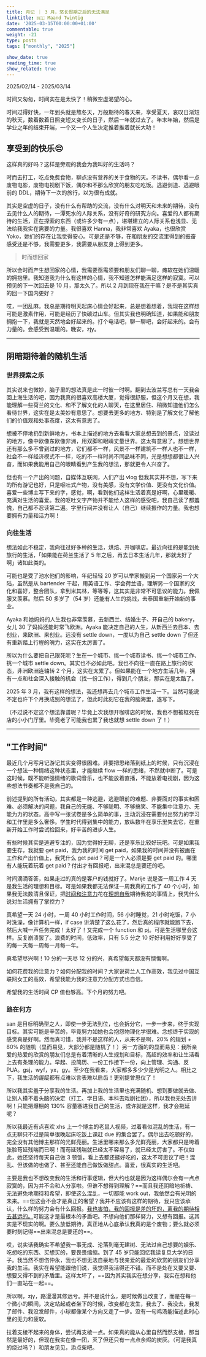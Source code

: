 ```yaml
---
title: 月记 ｜ 3 月，悠长假期之后的无法满足
linktitle: 🇳🇱 Maand Twintig
date: '2025-03-15T00:00:00+01:00'
commentable: true
weight: -21
type: posts
tags: ["monthly", "2025"]

show_date: true
reading_time: true
show_related: true
---
```


2025/02/14 - 2025/03/14

时间又匆匆，时间实在是太快了！稍微空虚渴望的心。

<!--more-->

时间过得好快，一年到头就是熬冬天，万般期待的春天来，享受夏天，哀叹日渐短的秋天，数着数着日照变短又变长的日子，然后一年就过去了。年末年始，然后是学业之年的结束开端，一个又一个人生决定推着推着就长大叻！

## 享受到的快乐😔

这样真的好吗？这样是旁观的我会为我叫好的生活吗？

时而去打工，吃点免费食物，聊点没有营养的关于食物的天。不读书，偶尔看一点废物电影，废物电视剧下饭，偶尔和不那么欣赏的朋友吃吃饭。逃避剑道、逃避眼前的 DDL，期待下一次的旅行，以为很有成就。

其实是空虚的日子，没有什么有帮助的交流，没有什么对明天和未来的期待，没有去见什么人的期待，一潭死水的人际关系，没有好奇的研究方向。喜爱的人都有期待的生活，正在探索的东西（或许多少有一点），堪堪建立的人际关系也浅显、无法给我我实在需要的力量。我很喜欢 Hanna，我非常喜欢 Ayaka，也很欣赏 Yoko，她们的存在让我觉得安心。可是还是不够，在和朋友的交流里得到的振奋感受还是不够，我需要更多，我需要从朋友身上得到更多。

> 时而想回家

所以会时而产生想回家的心情，我需要亟需须要和朋友们聊一聊，瘫软在她们温暖的拥抱里。我知道我为什么有这样的心情，我不知道怎样能满足这样的寂寞。可以预见的下一次回去是 10 月，那太久了。所以 2 月到现在我在干嘛？是不是其实真的回一下国内更好？

哎，一团乱麻。我总是期待明天起床心情会好起来，总是想着想着，我现在这样想可能是激素作用，可能是经历了快碳过山车。但其实我也明确知道，如果能和朋友拥抱一下，我就是天然地会好起来的。打个电话吧，聊一聊吧，会好起来的。会有力量的。会感受到温暖的。晚安，zjy。

---

## 阴暗期待着的随机生活

### 世界探索之乐

其实说来也微妙，脑子里的想法真是此一时彼一时啊。翻到去波兰写总有一天我会回上海生活的吧，因为我真的很喜欢高楼大厦，觉得很舒服，但这个月又在想，我能理解一些荷兰的文化、和不了解文化的人聊天，在这里居住、稍微知道他们怎么看待世界，这实在是太美妙有意思了。想要去更多的地方、特别是了解文化了解他们的价值观和处事态度，这太有意思了。

想被不停地扔到新鲜地方，书本上描述的地方去看看大家总想去到的景点，没读过的地方，像中欧像东欧像非洲，用双脚和眼睛丈量世界。这太有意思了。想想世界还有那么多不曾到过的地方，它们都不一样，风景不一样建筑不一样人也不一样，社会不一样经济模式不一样，吃的不一样时尚不同品味不同，光是想想都很让人兴奋，而如果我能用自己的眼睛看到产生我的想法，那就更令人兴奋了。

但也有一个产出的问题，自媒体互联网，人们产出 vlog 但我其实并不想，写下来的所有游记也好，只是呕吐式产物，没有美感，没有文学价值、更没有文化价值。喜爱一些博主写下来的字，感觉，啊，看到他们这样生活着真是好啊，心里暖暖、充满对生活的喜爱。我的呕吐文字产物并不能给人这样的感受吧，我自己读了都羞愧，自己都不忍读第二遍。字里行间并没有让人（自己）继续振作的力量。我也想要拥有力量和活力啊！

### 向往生活

想法如此不稳定，我向往过好多种的生活，烘焙、开咖啡店。最近向往的是能到处旅行的生活，「如果能在荷兰生活了 5 年之后，再去日本生活几年，那就太好了啊」诸如此类的。

可能也是受了池水他们的影响，年纪轻轻 20 岁可以举家搬到另一个国家另一个大陆，虽然是从 bartender 干起，用英语工作、学会荷兰语，理解另一个国家的文化和喜好，整合团队，拿到米其林，等等等，这其实是非常不可思议的能力。我佩服又羡慕。然后 50 多岁了（54 岁）还能有人生的挑战，去泰国重新开始新的事业。

Ayaka 和她妈妈的人生我也非常羡慕，去新西兰、结婚生子、开自己的 bakery，女儿 30 了妈妈还能时常飞欧洲。Ayaka 能决定自己的人生，从新西兰去日本、去创业，来欧洲、来创业。远没有 settle down，一度以为自己 settle down 了但还有重新踏上行程的魄力，这实在太厉害了。

所以为什么要把自己限死呢？生在一个城市、挑一个城市读书、挑一个城市工作、挑一个城市 settle down。其实也不必如此吧。我也不向往一直在路上旅行的状态，非洲欧洲连轴转 2 个月，这实在太累了。但如果能在一个地方生活几年，拥有一点和社会深入接触的机会（找一份工作），得到几个朋友，那实在是太酷了。

2025 年 3 月，我有这样的想法，我还想再去几个城市工作生活一下。当然可能说不定也许下个月换成别的想法了，但此时此刻它在我的脑海里，遂写下。

（不过说不定这个想法靠谱呢？毕竟上次我想开咖啡店的时候，我也不想被框死在店的小小门厅里。毕竟老了可能我也累了我也就想 settle down 了！）

---

## "工作时间"

最近几个月写月记游记其实变得很困难。非要把思绪落到纸上的时候，只有沉浸在一个想法一种情绪这种状态里，才能继续 flow 一样的思绪，不然就中断了。可是这时候，既不能听强情绪的歌词音乐，也不能放着直播，不能放着电视剧，因为这些想法节奏都不是我自己的。

前述提到的所有活动，其实都是一种逃避，逃避眼前的难题、非要面对的事实和困难、必须解决的问题，我自己的无能、不够聪明、不够搞笑、不能集中注意力、无能为力的状态。高中写一张试卷是多么简单的事，主动沉浸在需要付出努力的学习和工作里是多么奢侈。学生时代得到集中的能力，放纵数年在享乐里失去它，在重新开始工作时尝试捡回来，好辛苦的进步人生。

有些时候其实是逃避专注的，因为觉得好无聊，还是享乐比较好玩吧。可是如果我要生存，我就要 get paid，我为我的时间 get paid，如果我的时间并没有被画在工作和产出价值上，我凭什么 get paid？可是一个人必须是要 get paid 的。哪里有人能玩着玩着 get paid？付出才有回报吧，出来混总是要还的吧。

时间滴滴答答，如果走过的真的是客户的钱就好了。Marije 说是否一周工作 4 天是我生活的理想和目标。可是如果我都无法保证一周我真的工作了 40 个小时，如果我无法数清且保证，把<u>时间和注意力</u>花在<u>理想自我</u>期待我花的事情上，我凭什么说对生活拥有了掌控力？

真希望一天 24 小时，一周 40 小时工作时间，56 小时睡觉，21 小时吃饭，7 小时洗澡，像计算机一样，if case 讲清楚了这么花了，然后真的程序就能跑下去，然后大喊一声任务完成！太好了！又完成一个 function 和 pj。可是生活哪里会这样。反复崩溃罢了。浪费的时间，低效率，只有 5.5 分之 10 好好利用好好享受了的每一天每一周每一月每一年。

真希望尽兴啊！10 分的一天尽 12 分的兴，真希望每天都没有懊悔啊。

如何花费我的注意力？如何分配我的时间？大家说荷兰人工作高效，我见过中国互联网女工的高效，希望我能为我的注意力分配方式也自信。

希望我的生活时间 CP 值也够高。下个月的努力吧。

### 路在何方

san 是目标明确型之人，即使一步无法到位，也会拆分它，一步一步来，终于实现目标。其实可能是辛苦的，毕竟努力如她也会抱怨物理化学很难。念想终于实现的感觉真是好啊。然而真可惜，我并不是这样的人，从来不是啊，20% 的规划 + 80% 的随机（显而易见，大部分都是随机了！）另一方面的的显而易见：我所亲爱的热爱的欣赏的朋友们总是有着清晰的人生规划和目标，高超的效率和让生活看上去有条理的能力。早起、投简历、一份工作接下一份，向上管理、沟通、反 PUA。gsj，wyf，yx，gy。至少在我看来，大家都多多少少是光明之人。相比之下，我生活的龌龊都有点难以言表难以启齿！更别提曾思仪了！

所以我其实羞于分享我的生活。再加上我的生活里也充满随机、想到要做就去做、让别人摸不着头脑的决定（打工、学日语、本科去戏剧社团），所以我也无处去讲啊！只能把爆棚的 130% 容量塞进我自己的生活，或许就是这样，我才会拖延呢？

所以我最近有点喜欢 xhs 上一个博主的老鼠人视频，过着看似混乱的生活，有一点无聊只不过是简单很晚起床吃饭上课赶 due 的集合罢了。偶尔出去吃顿好的，完全没有其他博主那样的光鲜亮丽。生活里哪来那么多光鲜亮丽，大家都只是垮着张脸苟延残喘而已啊！而苟延残喘就已经太不容易了，就已经太厉害了。不仅如此，她还坚持每天自己做 3 顿饭，看上去都还挺好吃的，这太不可思议了吧！混乱、但该做的也做了、甚至还能自己做饭做甜点。喜爱，很真实的生活吧。

主要是我也不想改变我的生活和行事逻辑，但大约也就是因为这样偶尔会有一点点寂寞的，因为并不会和人分享啦。但谁不想得到理解？==而且我还阴暗地祈祷、无法避免地期待和希望，即使这么混乱，一切都能 work out，我依然会有光明的未来。==但这会不会才是真正的奢望？我并不应该有这样的期待，我只应该承认，什么样的努力会有什么回报。<u>我也害怕，我的回报是差的坏的，离我的期待相去甚远的。</u>可能这才是最根本的矛盾吧。不想向他们那样努力，又想有回报。这其实是不现实的啊。要么放低期待，真正地从心底承认我真的是个废物；要么就必须要时刻记得==出来混总是要还的==。

哎，说实话我确实不希望我一事无成、沦落到毫无建树、无法过自己想要的娱乐、吃想吃的东西、买想买的，要畏畏缩缩。到了 45 岁只能回忆我读复旦大学的日子。我当然不想伤仲永，我也不想无法自豪地与我亲爱的最爱的欣赏的朋友们分享我的生活。我实在希望能跟他们说，我觉得我活得还不错。而不是处在又要又要、想要又得不到的矛盾里。这样太坏了，==因为其实我实在想分享，我实在想和他们一直站在一起==。

所以啊，zjy，路漫漫其修远兮。并不是说什么，是时候做出改变了，而是在每一个微小的瞬间，决定站起或者坐下的时候，改变都在发生，我去了、我没去，我发了邮件、我没发邮件，小球都像某个方向又走了一步。没有一句鸡汤能描述此时心里的无力和疲软。

拉着支棱不起来的身体，尝试再支棱一点。如果真的能从心里自然而然支棱，那当然是最好的，但现在我实在像一团，灭了但还只有一点点余烬的炭灰。（可是我真的烧过吗？）和朋友见见，添点柴吧。
